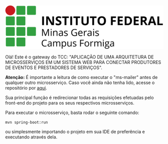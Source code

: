 ![campus-formiga.jpg](doc/images/campus-formiga.jpg)

Olá! Este é o gateway do TCC: "APLICAÇÃO DE UMA ARQUITETURA DE MICROSSERVIÇOS EM UM SISTEMA WEB PARA CONECTAR 
PRODUTORES DE EVENTOS E PRESTADORES DE SERVIÇOS".

**Atenção:** É importante a leitura de como executar o "ms-mailer" antes de qualquer outro microsserviço. Caso você 
ainda não tenha lido, acesse o repositório por <a href="https://github.com/gabrielga-dev/tcc-ms-mailer">aqui</a>.

Sua principal função é redirecionar todas as requisições efetuadas pelo front-end do projeto para os seus respectivos
microsserviços.

Para executar o microsserviço, basta rodar o seguinte comando:
```
mvn spring-boot:run
```
ou simplesmente importando o projeto em sua IDE de preferência e executando através dela.